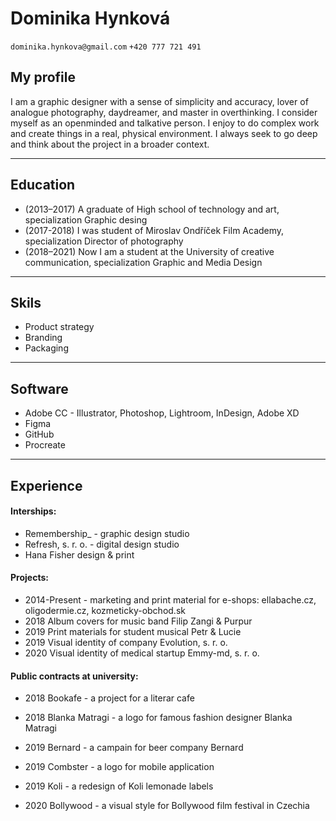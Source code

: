 # Dominika Hynková
`dominika.hynkova@gmail.com`
`+420 777 721 491`

## My profile

I am a graphic designer with a sense of simplicity and accuracy, lover of analogue photography, daydreamer, and master in overthinking.
I consider myself as an openminded and talkative person. I enjoy to do complex work and create things in a real, physical environment.
I always seek to go deep and think about the project in a broader context.

- - -

## Education

- (2013–2017) A graduate of High school of technology and art, specialization Graphic desing
- (2017-2018) I was student of Miroslav Ondříček Film Academy, specialization Director of photography
- (2018–2021) Now I am a student at the University of creative communication, specialization Graphic and Media Design 

- - -

## Skils
- Product strategy
- Branding
- Packaging

- - -

## Software 
- Adobe CC - Illustrator, Photoshop, Lightroom, InDesign, Adobe XD
- Figma
- GitHub
- Procreate

- - -

## Experience
#### Interships:
- Remembership_ - graphic design studio 
- Refresh, s. r. o. - digital design studio
- Hana Fisher design & print

#### Projects: 
- 2014-Present - marketing and print material for e-shops: ellabache.cz, oligodermie.cz, kozmeticky-obchod.sk
- 2018 Album covers for music band Filip Zangi & Purpur
- 2019 Print materials for student musical Petr & Lucie
- 2019 Visual identity of company Evolution, s. r. o.
- 2020 Visual identity of medical startup Emmy-md, s. r. o.

#### Public contracts at university: 
- 2018 Bookafe - a project for a literar cafe

- 2018 Blanka Matragi - a logo for famous fashion designer Blanka Matragi

- 2019 Bernard - a campain for beer company Bernard
 
- 2019 Combster - a logo for mobile application

- 2019 Koli - a redesign of Koli lemonade labels

- 2020 Bollywood - a visual style for Bollywood film festival in Czechia 


